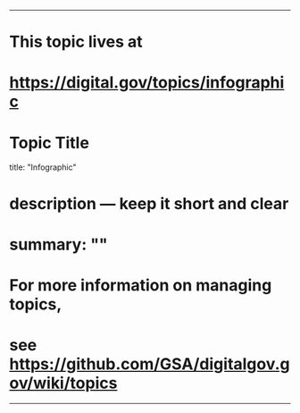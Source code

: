 
---
# This topic lives at
# https://digital.gov/topics/infographic

# Topic Title
title: "Infographic"

# description — keep it short and clear
# summary: ""


# For more information on managing topics,
# see https://github.com/GSA/digitalgov.gov/wiki/topics
---